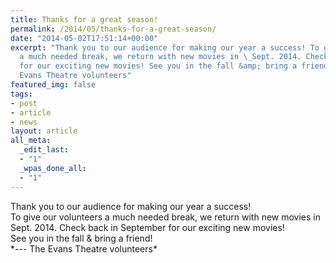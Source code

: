 ```yaml
---
title: Thanks for a great season!
permalink: /2014/05/thanks-for-a-great-season/
date: "2014-05-02T17:51:14+00:00"
excerpt: "Thank you to our audience for making our year a success! To give our volunteers
  a much needed break, we return with new movies in \_Sept. 2014. Check back in September
  for our exciting new movies! See you in the fall &amp; bring a friend! &#8212; The
  Evans Theatre volunteers"
featured_img: false
tags:
- post
- article
- news
layout: article
all_meta:
  _edit_last:
  - "1"
  _wpas_done_all:
  - "1"
---
```


<div>Thank you to our audience for making our year a success!</div><div></div><div>To give our volunteers a much needed break, we return with new movies in Sept. 2014. Check back in September for our exciting new movies!</div><div></div><div><div>See you in the fall &amp; bring a friend!</div></div><div></div><div>*--- The Evans Theatre volunteers*</div>